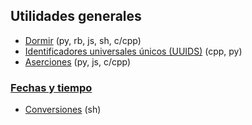 ## Utilidades generales

- [Dormir](https://github.com/mondeja/fullstack/tree/master/backend/src/047-utils/sleep) (py, rb, js, sh, c/cpp)
- [Identificadores universales únicos (UUIDS)](https://github.com/mondeja/fullstack/tree/master/backend/src/047-utils/uuid) (cpp, py)
- [Aserciones](https://github.com/mondeja/fullstack/tree/master/backend/src/047-utils/assert) (py, js, c/cpp)

### [Fechas y tiempo](https://github.com/mondeja/fullstack/tree/master/backend/src/047-utils/date)
- [Conversiones](https://github.com/mondeja/fullstack/tree/master/backend/src/047-utils/date/conv) (sh)
